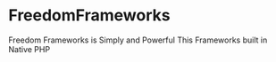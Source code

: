 FreedomFrameworks
=================

Freedom Frameworks is Simply and Powerful This Frameworks built in Native PHP
